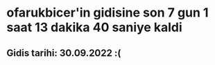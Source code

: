 # ofarukbicer'in gidisine son 7 gun 1 saat 13 dakika 40 saniye kaldi

## Gidis tarihi: 30.09.2022 :(